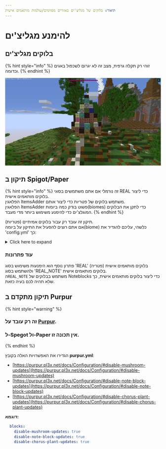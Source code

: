 ```yaml
---
תיאור: בלוקים של מגליצ'ים באזורים מסוימים/עולמות מותאמים אישית
---
```


# להימנע מגליצ'ים

## בלוקים מגליצ'ים

{% hint style="info" %}
זוהי רק תקלה גרפית, מצב זה לא יגרום לשכפול באגים וכדומה.
{% endhint %}

![](<../../../.gitbook/assets/image (119).png>)

## תיקון ב Spigot/Paper

{% hint style="info" %}
זה נורמלי אם אתם משתמשים בסוגי REAL כדי ליצור בלוקים מותאמים אישית.\
הפלאגין ItemsAdder משתמש בלוקים של פטריות כדי ליצור אותם.\
הפלאגין ItemsAdder פשוט בודק כמה ביומות(biomes) כדי לתקן את הבלוקים המוגלצ'ים כדי להימנע משימוש ביותר מדי מעבד.
{% endhint %}

תיקון זה עובד רק עבור בלוקים אמיתיים (פטריות).\
אם אתם רוצים להפעיל את התיקון על ביומה(biome) כלשהי, עליכם להגדיר את 'config.yml' כך:

<details>

<summary>Click here to expand</summary>

זה בעצם יאפשר את התיקון בכל אחת מהביומות של Minecraft Overworld.\
אל תהססו להסיר את הביומות שבהן לא יהיו פרטיות, כדי להימנע משימוש גבוה במעבד.

{% code title="config.yml" %}
```yaml
seach-also-in-these-biomes:
  enabled: true
  biomes:
  - OCEAN
  - PLAINS
  - DESERT
  - MOUNTAINS
  - FOREST
  - TAIGA
  - SWAMP
  - RIVER
  - FROZEN_OCEAN
  - FROZEN_RIVER
  - SNOWY_TUNDRA
  - SNOWY_MOUNTAINS
  - MUSHROOM_FIELDS
  - MUSHROOM_FIELD_SHORE
  - BEACH
  - DESERT_HILLS
  - WOODED_HILLS
  - TAIGA_HILLS
  - MOUNTAIN_EDGE
  - JUNGLE
  - JUNGLE_HILLS
  - JUNGLE_EDGE
  - DEEP_OCEAN
  - STONE_SHORE
  - SNOWY_BEACH
  - BIRCH_FOREST
  - BIRCH_FOREST_HILLS
  - DARK_FOREST
  - SNOWY_TAIGA
  - SNOWY_TAIGA_HILLS
  - GIANT_TREE_TAIGA
  - GIANT_TREE_TAIGA_HILLS
  - WOODED_MOUNTAINS
  - SAVANNA
  - SAVANNA_PLATEAU
  - BADLANDS
  - WOODED_BADLANDS_PLATEAU
  - BADLANDS_PLATEAU
  - SMALL_END_ISLANDS
  - END_MIDLANDS
  - END_HIGHLANDS
  - END_BARRENS
  - WARM_OCEAN
  - LUKEWARM_OCEAN
  - COLD_OCEAN
  - DEEP_WARM_OCEAN
  - DEEP_LUKEWARM_OCEAN
  - DEEP_COLD_OCEAN
  - DEEP_FROZEN_OCEAN
  - THE_VOID
  - SUNFLOWER_PLAINS
  - DESERT_LAKES
  - GRAVELLY_MOUNTAINS
  - FLOWER_FOREST
  - TAIGA_MOUNTAINS
  - SWAMP_HILLS
  - ICE_SPIKES
  - MODIFIED_JUNGLE
  - MODIFIED_JUNGLE_EDGE
  - TALL_BIRCH_FOREST
  - TALL_BIRCH_HILLS
  - DARK_FOREST_HILLS
  - SNOWY_TAIGA_MOUNTAINS
  - GIANT_SPRUCE_TAIGA
  - GIANT_SPRUCE_TAIGA_HILLS
  - MODIFIED_GRAVELLY_MOUNTAINS
  - SHATTERED_SAVANNA
  - SHATTERED_SAVANNA_PLATEAU
  - ERODED_BADLANDS
  - MODIFIED_WOODED_BADLANDS_PLATEAU
  - MODIFIED_BADLANDS_PLATEAU
  - BAMBOO_JUNGLE
  - BAMBOO_JUNGLE_HILLS
```
{% endcode %}

</details>

### עוד פתרונות

פתרון נוסף הוא הימנעות משימוש בסוג 'REAL' בלוקים מותאמים אישית (פטריה) ולהשתמש בסוג 'REAL_NOTE' בלוקים מותאמים אישית.\
ה`REAL_NOTE` משתמש בבלוקים של Noteblocks כדי ליצור בלוקים מותאמים אישית, כך שלא תהיה לכם בעיה כזאת.

## תיקון מתקדם ב Purpur

{% hint style="warning" %}
### זה רק עובד על [Purpur](https://purpur.pl3x.net).

### ל-Spegot ול-Paper אין תכונה זו.
{% endhint %}

הגדירו את האפשרויות האלה בקובץ **purpur.yml**:

* [https://purpur.pl3x.net/docs/Configuration/#disable-mushroom-updates](https://purpur.pl3x.net/docs/Configuration/#disable-mushroom-updates)
* [https://purpur.pl3x.net/docs/Configuration/#disable-note-block-updates](https://purpur.pl3x.net/docs/Configuration/#disable-note-block-updates)
* [https://purpur.pl3x.net/docs/Configuration/#disable-chorus-plant-updates](https://purpur.pl3x.net/docs/Configuration/#disable-chorus-plant-updates)

**דוגמא:**

```yaml
  blocks:
    disable-mushroom-updates: true
    disable-note-block-updates: true
    disable-chorus-plant-updates: true
```
